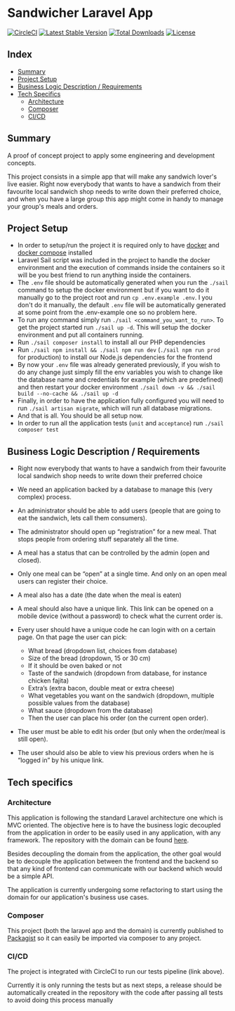 # Sandwicher Laravel App

<p >
<a href="https://circleci.com/gh/rjcf18/sandwicher-laravel-app"><img src="https://circleci.com/gh/rjcf18/sandwicher-laravel-app.svg?style=shield" alt="CircleCI"></a>
<a href="https://packagist.org/packages/sandwicher/laravel-app"><img src="https://img.shields.io/packagist/v/sandwicher/laravel-app" alt="Latest Stable Version"></a>
<a href="https://packagist.org/packages/sandwicher/laravel-app"><img src="https://img.shields.io/packagist/dt/sandwicher/laravel-app" alt="Total Downloads"></a>
<a href="https://packagist.org/packages/sandwicher/laravel-app"><img src="https://img.shields.io/packagist/l/sandwicher/laravel-app" alt="License"></a>
</p>

## Index
* [Summary](#summary)
* [Project Setup](#project-setup)
* [Business Logic Description / Requirements](#business-logic-description--requirements)
* [Tech Specifics](#tech-specifics)
    * [Architecture](#architecture)
    * [Composer](#composer)
    * [CI/CD](#cicd)

## Summary
A proof of concept project to apply some engineering and development concepts.

This project consists in a simple app that will make any sandwich lover's live easier. Right now everybody that wants to have a sandwich from their favourite local sandwich shop needs to write down their preferred choice, and when you have a large group this app might come in handy to manage your group's meals and orders.

## Project Setup

- In order to setup/run the project it is required only to have [docker](https://www.digitalocean.com/community/tutorials/how-to-install-and-use-docker-on-ubuntu-20-04) and [docker compose](https://www.digitalocean.com/community/tutorials/how-to-install-and-use-docker-compose-on-ubuntu-20-04) installed
- Laravel Sail script was included in the project to handle the docker environment and the execution of commands inside the containers so it will be you best friend to run anything inside the containers.
- The `.env` file should be automatically generated when you run the `./sail` command to setup the docker environment but if you want to do it manually go to the project root and run `cp .env.example .env`. I you don't do it manually, the default `.env` file will be automatically generated at some point from the .env-example one so no problem here.
- To run any command simply run `./sail <command_you_want_to_run>`. To get the project started run `./sail up -d`. This will setup the docker environment and put all containers running.
- Run `./sail composer install` to install all our PHP dependencies
- Run `./sail npm install && ./sail npm run dev` (`./sail npm run prod` for production) to install our Node.js dependencies for the frontend 
- By now your `.env` file was already generated previously, if you wish to do any change just simply fill the env variables you wish to change like the database name and credentials for example (which are predefined) and then restart your docker environment `./sail down -v && ./sail build --no-cache && ./sail up -d`
- Finally, in order to have the application fully configured you will need to run `./sail artisan migrate`, which will run all database migrations.
- And that is all. You should be all setup now.
- In order to run all the application tests (`unit` and `acceptance`) run `./sail composer test`

## Business Logic Description / Requirements

- Right now everybody that wants to have a sandwich from their favourite local sandwich shop needs to write down their preferred choice
- We need an application backed by a database to manage this (very complex) process.
- An administrator should be able to add users (people that are going to eat the sandwich, lets call them consumers). 
- The administrator should open up “registration” for a new meal. That stops people from ordering stuff separately all the time.
- A meal has a status that can be controlled by the admin (open and closed).
- Only one meal can be “open” at a single time. And only on an open meal users can register their choice.
- A meal also has a date (the date when the meal is eaten)
- A meal should also have a unique link. This link can be opened on a mobile device (without a password) to check what the current order is.
- Every user should have a unique code he can login with on a certain page. On that page the user can pick:
    - What bread (dropdown list, choices from database)
    - Size of the bread (dropdown, 15 or 30 cm)
    - If it should be oven baked or not
    - Taste of the sandwich (dropdown from database, for instance chicken fajita)
    - Extra’s (extra bacon, double meat or extra cheese)
    - What vegetables you want on the sandwich (dropdown, multiple possible values from the database)
    - What sauce (dropdown from the database)
    - Then the user can place his order (on the current open order).
      
- The user must be able to edit his order (but only when the order/meal is still open).
- The user should also be able to view his previous orders when he is “logged in” by his unique link.

## Tech specifics

### Architecture

This application is following the standard Laravel architecture one which is MVC oriented. The objective here is to have the business logic decoupled from the application in order to be easily used in any application, with any framework. The repository with the domain can be found [here](https://github.com/rjcf18/sandwicher-domain).

Besides decoupling the domain from the application, the other goal would be to decouple the application between the frontend and the backend so that any kind of frontend can communicate with our backend which would be a simple API.

The application is currently undergoing some refactoring to start using the domain for our application's business use cases.

### Composer

This project (both the laravel app and the domain) is currently published to [Packagist](https://packagist.org/) so it can easily be imported via composer to any project.

### CI/CD

The project is integrated with CircleCI to run our tests pipeline (link above).

Currently it is only running the tests but as next steps, a release should be automatically created in the repository with the code after passing all tests to avoid doing this process manually

